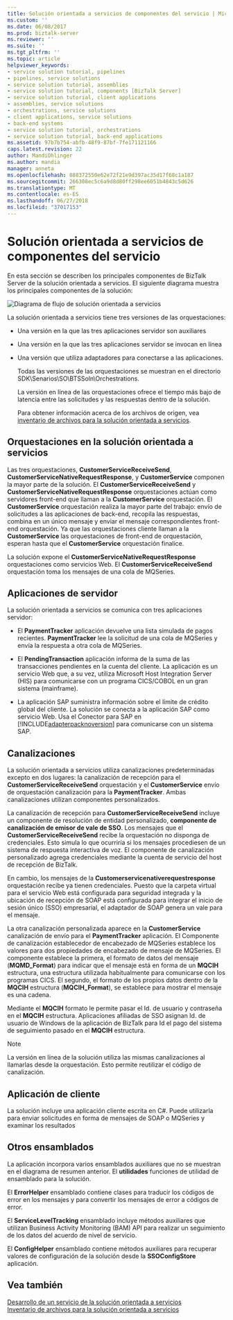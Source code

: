 ```yaml
---
title: Solución orientada a servicios de componentes del servicio | Microsoft Docs
ms.custom: ''
ms.date: 06/08/2017
ms.prod: biztalk-server
ms.reviewer: ''
ms.suite: ''
ms.tgt_pltfrm: ''
ms.topic: article
helpviewer_keywords:
- service solution tutorial, pipelines
- pipelines, service solutions
- service solution tutorial, assemblies
- service solution tutorial, components [BizTalk Server]
- service solution tutorial, client applications
- assemblies, service solutions
- orchestrations, service solutions
- client applications, service solutions
- back-end systems
- service solution tutorial, orchestrations
- service solution tutorial, back-end applications
ms.assetid: 97b7b754-abfb-48f9-87bf-7fe171121166
caps.latest.revision: 22
author: MandiOhlinger
ms.author: mandia
manager: anneta
ms.openlocfilehash: 888372550e62e72f21e9d397ac35d17f68c1a187
ms.sourcegitcommit: 266308ec5c6a9d8d80ff298ee6051b4843c5d626
ms.translationtype: MT
ms.contentlocale: es-ES
ms.lasthandoff: 06/27/2018
ms.locfileid: "37017153"
---
```

# <a name="components-of-the-service-oriented-solution"></a>Solución orientada a servicios de componentes del servicio
En esta sección se describen los principales componentes de BizTalk Server de la solución orientada a servicios. El siguiente diagrama muestra los principales componentes de la solución:  
  
 ![Diagrama de flujo de solución orientada a servicios](../core/media/service-oriented-flow-diagram.gif "Service_Oriented_Flow_Diagram")  
  
 La solución orientada a servicios tiene tres versiones de las orquestaciones:  
  
- Una versión en la que las tres aplicaciones servidor son auxiliares  
  
- Una versión en la que las tres aplicaciones servidor se invocan en línea  
  
- Una versión que utiliza adaptadores para conectarse a las aplicaciones.  
  
  Todas las versiones de las orquestaciones se muestran en el directorio SDK\Senarios\SO\BTSSoln\Orchestrations.  
  
  La versión en línea de las orquestaciones ofrece el tiempo más bajo de latencia entre las solicitudes y las respuestas dentro de la solución.  
  
  Para obtener información acerca de los archivos de origen, vea [inventario de archivos para la solución orientada a servicios](../core/file-inventory-for-the-service-oriented-solution.md).  
  
## <a name="orchestrations-in-the-service-oriented-solution"></a>Orquestaciones en la solución orientada a servicios  
 Las tres orquestaciones, **CustomerServiceReceiveSend**, **CustomerServiceNativeRequestResponse**, y **CustomerService** componen la mayor parte de la solución. El **CustomerServiceReceiveSend** y **CustomerServiceNativeRequestResponse** orquestaciones actúan como servidores front-end que llaman a la **CustomerService** orquestación. El **CustomerService** orquestación realiza la mayor parte del trabajo: envío de solicitudes a las aplicaciones de back-end, recopila las respuestas, combina en un único mensaje y enviar el mensaje correspondientes front-end orquestación. Ya que las orquestaciones cliente llaman a la **CustomerService** las orquestaciones de front-end de orquestación, esperan hasta que el **CustomerService** orquestación finalice.  
  
 La solución expone el **CustomerServiceNativeRequestResponse** orquestaciones como servicios Web. El **CustomerServiceReceiveSend** orquestación toma los mensajes de una cola de MQSeries.  
  
## <a name="back-end-applications"></a>Aplicaciones de servidor  
 La solución orientada a servicios se comunica con tres aplicaciones servidor:  
  
- El **PaymentTracker** aplicación devuelve una lista simulada de pagos recientes. **PaymentTracker** lee la solicitud de una cola de MQSeries y envía la respuesta a otra cola de MQSeries.  
  
- El **PendingTransaction** aplicación informa de la suma de las transacciones pendientes en la cuenta del cliente. La aplicación es un servicio Web que, a su vez, utiliza Microsoft Host Integration Server (HIS) para comunicarse con un programa CICS/COBOL en un gran sistema (mainframe).  
  
- La aplicación SAP suministra información sobre el límite de crédito global del cliente. La solución se conecta a la aplicación SAP como servicio Web. Usa el Conector para SAP en [!INCLUDE[adapterpacknoversion](../includes/adapterpacknoversion-md.md)] para comunicarse con un sistema SAP.  
  
## <a name="pipelines"></a>Canalizaciones  
 La solución orientada a servicios utiliza canalizaciones predeterminadas excepto en dos lugares: la canalización de recepción para el **CustomerServiceReceiveSend** orquestación y el **CustomerService** envío de orquestación canalización para la **PaymentTracker**. Ambas canalizaciones utilizan componentes personalizados.  
  
 La canalización de recepción para **CustomerServiceReceiveSend** incluye un componente de resolución de entidad personalizado, **componente de canalización de emisor de vale de SSO**. Los mensajes que el **CustomerServiceReceiveSend** recibe la orquestación no disponga de credenciales. Esto simula lo que ocurriría si los mensajes procediesen de un sistema de respuesta interactiva de voz. El componente de canalización personalizado agrega credenciales mediante la cuenta de servicio del host de recepción de BizTalk.  
  
 En cambio, los mensajes de la **Customerservicenativerequestresponse** orquestación recibe ya tienen credenciales. Puesto que la carpeta virtual para el servicio Web está configurada para seguridad integrada y la ubicación de recepción de SOAP está configurada para integrar el inicio de sesión único (SSO) empresarial, el adaptador de SOAP genera un vale para el mensaje.  
  
 La otra canalización personalizada aparece en la **CustomerService** canalización de envío para el **PaymentTracker** aplicación. El Componente de canalización establecedor de encabezado de MQSeries establece los valores para dos propiedades de encabezado de mensaje de MQSeries. El componente establece la primera, el formato de datos del mensaje (**MQMD_Format**) para indicar que el mensaje está en forma de un **MQCIH** estructura, una estructura utilizada habitualmente para comunicarse con los programas CICS. El segundo, el formato de los propios datos dentro de la **MQCIH** estructura (**MQCIH_Format**), se establece para mostrar el mensaje es una cadena.  
  
 Mediante el **MQCIH** formato le permite pasar el Id. de usuario y contraseña en el **MQCIH** estructura. Aplicaciones afiliadas de SSO asignan Id. de usuario de Windows de la aplicación de BizTalk para Id el pago del sistema de seguimiento pasado en el **MQCIH** estructura.  
  
> [!NOTE]
>  La versión en línea de la solución utiliza las mismas canalizaciones al llamarlas desde la orquestación. Esto permite reutilizar el código de canalización.  
  
## <a name="client-application"></a>Aplicación de cliente  
 La solución incluye una aplicación cliente escrita en C#. Puede utilizarla para enviar solicitudes en forma de mensajes de SOAP o MQSeries y examinar los resultados  
  
## <a name="other-assemblies"></a>Otros ensamblados  
 La aplicación incorpora varios ensamblados auxiliares que no se muestran en el diagrama de resumen anterior. El **utilidades** funciones de utilidad de ensamblado para la solución.  
  
 El **ErrorHelper** ensamblado contiene clases para traducir los códigos de error en los mensajes y para convertir los mensajes de error a códigos de error.  
  
 El **ServiceLevelTracking** ensamblado incluye métodos auxiliares que utilizan Business Activity Monitoring (BAM) API para realizar un seguimiento de los datos del acuerdo de nivel de servicio.  
  
 El **ConfigHelper** ensamblado contiene métodos auxiliares para recuperar valores de configuración de la solución desde la **SSOConfigStore** aplicación.  
  
## <a name="see-also"></a>Vea también  
 [Desarrollo de un servicio de la solución orientada a servicios](../core/developing-a-service-oriented-solution.md)   
 [Inventario de archivos para la solución orientada a servicios](../core/file-inventory-for-the-service-oriented-solution.md)